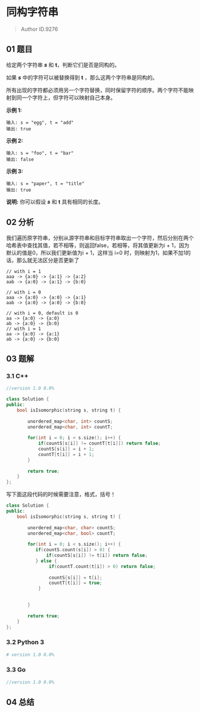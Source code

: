# 同构字符串
> Author ID.9276

## 01 题目

给定两个字符串 ***s*** 和 **t**，判断它们是否是同构的。

如果 ***s*** 中的字符可以被替换得到 **t** ，那么这两个字符串是同构的。

所有出现的字符都必须用另一个字符替换，同时保留字符的顺序。两个字符不能映射到同一个字符上，但字符可以映射自己本身。

**示例 1:**

```
输入: s = "egg", t = "add"
输出: true
```

**示例 2:**

```
输入: s = "foo", t = "bar"
输出: false
```

**示例 3:**

```
输入: s = "paper", t = "title"
输出: true
```

**说明:**
你可以假设 ***s*** 和 **t** 具有相同的长度。

## 02 分析

我们遍历原字符串，分别从源字符串和目标字符串取出一个字符，然后分别在两个哈希表中查找其值，若不相等，则返回false，若相等，将其值更新为i + 1，因为默认的值是0，所以我们更新值为i + 1，这样当 i=0 时，则映射为1，如果不加1的话，那么就无法区分是否更新了

```
// with i = 1
aaa -> {a:0} -> {a:1} -> {a:2}
aab -> {a:0} -> {a:1} -> {b:0}

// with i = 0
aaa -> {a:0} -> {a:0} -> {a:1}
aab -> {a:0} -> {a:0} -> {b:0}

// with i = 0, default is 0
aa -> {a:0} -> {a:0}
ab -> {a:0} -> {b:0}
// with i = 1
aa -> {a:0} -> {a:1}
ab -> {a:0} -> {b:0}
```



## 03 题解

### 3.1 C++

```c++
//version 1.0 0.0%

class Solution {
public:
    bool isIsomorphic(string s, string t) {
        
        unordered_map<char, int> countS;
        unordered_map<char, int> countT;
        
        for(int i = 0; i < s.size(); i++) {
            if(countS[s[i]] != countT[t[i]]) return false;
            countS[s[i]] = i + 1;
            countT[t[i]] = i + 1;
        }
        
        return true;
    }
};
```

写下面这段代码的时候需要注意，格式，括号！

```c++
class Solution {
public:
    bool isIsomorphic(string s, string t) {
        
        unordered_map<char, char> countS;
        unordered_map<char, bool> countT;
        
        for(int i = 0; i < s.size(); i++) {
           if(countS.count(s[i]) > 0) {
               if(countS[s[i]] != t[i]) return false;
           } else {
                if(countT.count(t[i]) > 0) return false;
                
                countS[s[i]] = t[i];
                countT[t[i]] = true;
            }

                
        }
        
        return true;
    }
};
```



### 3.2 Python 3

```python
# version 1.0 0.0%

```

### 3.3 Go

```Go
//version 1.0 0.0%

```



## 04 总结

